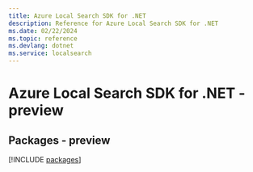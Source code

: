 ```yaml
---
title: Azure Local Search SDK for .NET
description: Reference for Azure Local Search SDK for .NET
ms.date: 02/22/2024
ms.topic: reference
ms.devlang: dotnet
ms.service: localsearch
---
```

# Azure Local Search SDK for .NET - preview
## Packages - preview
[!INCLUDE [packages](local-search-index.md)]
